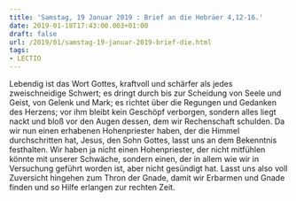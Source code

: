 ```yaml
---
title: 'Samstag, 19 Januar 2019 : Brief an die Hebräer 4,12-16.'
date: 2019-01-18T17:43:00.003+01:00
draft: false
url: /2019/01/samstag-19-januar-2019-brief-die.html
tags: 
- LECTIO
---
```


Lebendig ist das Wort Gottes, kraftvoll und schärfer als jedes zweischneidige Schwert; es dringt durch bis zur Scheidung von Seele und Geist, von Gelenk und Mark; es richtet über die Regungen und Gedanken des Herzens; vor ihm bleibt kein Geschöpf verborgen, sondern alles liegt nackt und bloß vor den Augen dessen, dem wir Rechenschaft schulden. Da wir nun einen erhabenen Hohenpriester haben, der die Himmel durchschritten hat, Jesus, den Sohn Gottes, lasst uns an dem Bekenntnis festhalten. Wir haben ja nicht einen Hohenpriester, der nicht mitfühlen könnte mit unserer Schwäche, sondern einen, der in allem wie wir in Versuchung geführt worden ist, aber nicht gesündigt hat. Lasst uns also voll Zuversicht hingehen zum Thron der Gnade, damit wir Erbarmen und Gnade finden und so Hilfe erlangen zur rechten Zeit.